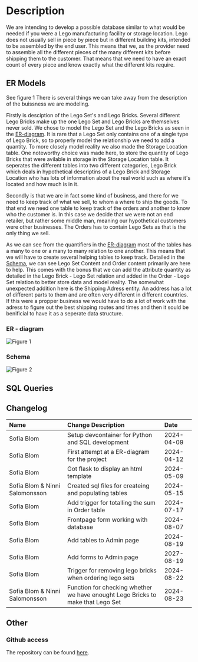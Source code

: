 # Description
We are intending to develop a possible database similar to what would be needed if you were a 
Lego manufacturing facility or storage location. Lego does not usually sell in piece by piece but 
in different building kits, intended to be assembled by the end user. This means that we, as the 
provider need to assemble all the different pieces of the many different kits before shipping them 
to the customer. That means that we need to have an exact count of every piece and know 
exactly what the different kits require. 

## ER Models
See figure 1
There is several things we can take away from the description of the buissness we are modeling. 

Firstly is desciption of the Lego Set's and Lego Bricks. Several different Lego Bricks make up the one Lego Set and Lego Bricks are themselves never sold. We chose to model the Lego Set and the Lego Bricks as seen in the [ER-diagram](#er---diagram). It is rare that a Lego Set only contains one of a single type of Lego Brick, so to properly model the relationship we need to add a quantity. To more closely model reality we also made the Storage Location table. One noteworthy choice was made here, to store the quantity of Lego Bricks that were avilable in storage in the Storage Location table. It seperates the different tables into two different categories, Lego Brick which deals in hypothetical descriptins of a Lego Brick and Storage Location who has lots of information about the real world such as where it's located and how much is in it. 

Secondly is that we are in fact some kind of business, and there for we need to keep track of what we sell, to whom a where to ship the goods. To that end we need one table to keep track of the orders and another to know who the customer is. In this case we decide that we were not an end retailer, but rather some middle man, meaning our hypothetical customers were other businesses. The Orders has to contain Lego Sets as that is the only thing we sell. 

As we can see from the quantifiers in the [ER-diagram](#er---diagram) most of the tables has a many to one or a many to many relation to one another. This means that we will have to create several helping tables to keep track. Detailed in the [Schema](#schema), we can see Lego Set Content and Order content primarily are here to help. This comes with the bonus that we can add the attribute quantity as detailed in the Lego Brick - Lego Set relation and added in the Order - Lego Set relation to better store data and model reality. The somewhat unexpected addition here is the Shipping Adress entity. An address has a lot of different parts to them and are often very different in different countries. If this were a propper business we would have to do a lot of work with the adress to figure out the best shipping routes and times and then it sould be benificial to have it as a seperate data structure. 

### ER - diagram
![Figure 1](./figures/ER-diagram.png)


### Schema
![Figure 2](./figures/Schema.png)


## SQL Queries

## Changelog

| Name| Change Description| Date|
|:----|:------------------|:----|
| Sofia Blom | Setup devcontainer for Python and SQL development | 2024-04-09 |
| Sofia Blom | First attempt at a ER-diagram for the project | 2024-04-12 |
| Sofia Blom | Got flask to display an html template | 2024-05-09 |
| Sofia Blom & Ninni Salomonsson | Created sql files for createing and populating tables | 2024-05-15 |
| Sofia Blom | Add trigger for totalling the sum in Order table | 2024-07-17 |
| Sofia Blom | Frontpage form working with database |2024-08-07|
| Sofia Blom | Add tables to Admin page | 2024-08-19 |
| Sofia Blom | Add forms to Admin page | 2027-08-19 |
| Sofia Blom | Trigger for removing lego bricks when ordering lego sets | 2024-08-22 |
| Sofia Blom & Ninni Salomonsson | Function for checking whether we have enought Lego Bricks to make that Lego Set | 2024-08-23 |

## Other

### Github access
The repository can be found [here](https://github.com/s02blom/LegoWebStore/). 